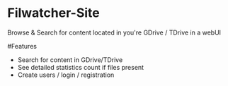 # Filwatcher-Site
Browse &amp; Search for content located in you're GDrive / TDrive in a webUI 

#Features 
- Search for content in GDrive/TDrive
- See detailed statistics count if files present 
- Create users / login / registration 
